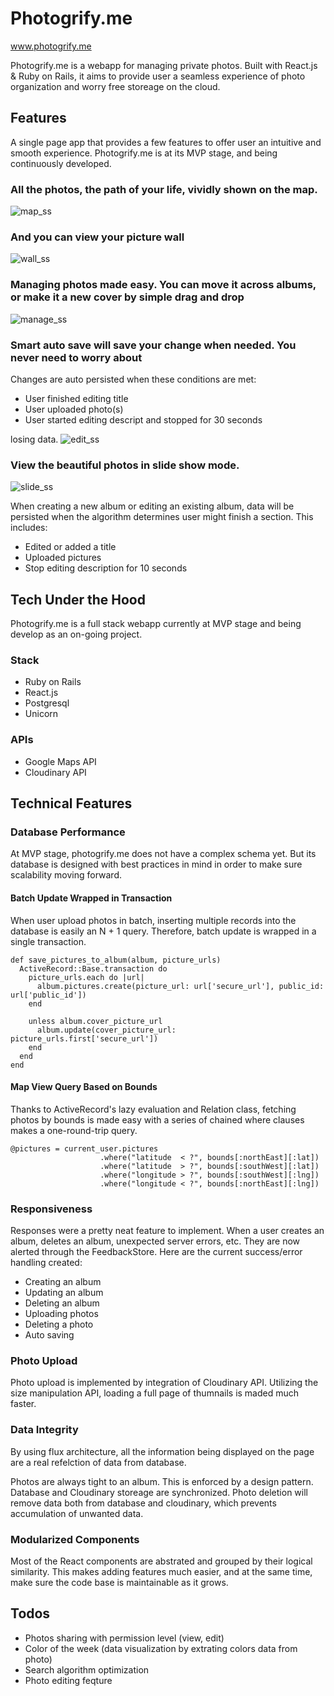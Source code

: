 # Photogrify.me
www.photogrify.me

Photogrify.me is a webapp for managing private photos. Built with React.js
& Ruby on Rails, it aims to provide user a seamless experience of photo
organization and worry free storeage on the cloud.

## Features
A single page app that provides a few features to offer user an intuitive
and smooth experience. Photogrify.me is at its MVP stage, and being continuously
developed.

### All the photos, the path of your life, vividly shown on the map.
![map_ss]

### And you can view your picture wall
![wall_ss]

### Managing photos made easy. You can move it across albums, or make it a new cover by simple drag and drop
![manage_ss]

### Smart auto save will save your change when needed. You never need to worry about
Changes are auto persisted when these conditions are met:
- User finished editing title
- User uploaded photo(s)
- User started editing descript and stopped for 30 seconds

losing data.
![edit_ss]

### View the beautiful photos in slide show mode.
![slide_ss]

[map_ss]: ./docs/screenshots/ss1.png
[wall_ss]: ./docs/screenshots/ss2.png
[manage_ss]: ./docs/screenshots/ss3.png
[edit_ss]: ./docs/screenshots/ss4.png
[slide_ss]: ./docs/screenshots/ss5.png

When creating a new album or editing an existing album, data will be persisted
when the algorithm determines user might finish a section. This includes:
- Edited or added a title
- Uploaded pictures
- Stop editing description for 10 seconds

## Tech Under the Hood
Photogrify.me is a full stack webapp currently at MVP stage and being develop
as an on-going project.

### Stack
- Ruby on Rails
- React.js
- Postgresql
- Unicorn

### APIs
- Google Maps API
- Cloudinary API

## Technical Features
### Database Performance
At MVP stage, photogrify.me does not have a complex schema yet. But its database is
designed with best practices in mind in order to make sure scalability moving forward.

#### Batch Update Wrapped in Transaction
When user upload photos in batch, inserting multiple records into the database
is easily an N + 1 query. Therefore, batch update is wrapped in a single transaction.
```
def save_pictures_to_album(album, picture_urls)
  ActiveRecord::Base.transaction do
    picture_urls.each do |url|
      album.pictures.create(picture_url: url['secure_url'], public_id: url['public_id'])
    end

    unless album.cover_picture_url
      album.update(cover_picture_url: picture_urls.first['secure_url'])
    end
  end
end
```

#### Map View Query Based on Bounds
Thanks to ActiveRecord's lazy evaluation and Relation class, fetching photos by bounds
is made easy with a series of chained where clauses makes a one-round-trip query.
```
@pictures = current_user.pictures
					.where("latitude  < ?", bounds[:northEast][:lat])
					.where("latitude  > ?", bounds[:southWest][:lat])
					.where("longitude > ?", bounds[:southWest][:lng])
					.where("longitude < ?", bounds[:northEast][:lng])
```

### Responsiveness
Responses were a pretty neat feature to implement. When a user creates an album,
deletes an album, unexpected server errors, etc. They are now alerted
through the FeedbackStore. Here are the current success/error handling created:

- Creating an album
- Updating an album
- Deleting an album
- Uploading photos
- Deleting a photo
- Auto saving

### Photo Upload
Photo upload is implemented by integration of Cloudinary API. Utilizing the size
manipulation API, loading a full page of thumnails is maded much faster.

### Data Integrity
By using flux architecture, all the information being displayed on the page are
a real refelction of data from database.

Photos are always tight to an album. This is enforced by a design pattern. Database
and Cloudinary storeage are synchronized. Photo deletion will remove data both from
database and cloudinary, which prevents accumulation of unwanted data.

### Modularized Components
Most of the React components are abstrated and grouped by their logical similarity.
This makes adding features much easier, and at the same time, make sure the code
base is maintainable as it grows.

## Todos
- Photos sharing with permission level (view, edit)
- Color of the week (data visualization by extrating colors data from photo)
- Search algorithm optimization
- Photo editing feqture